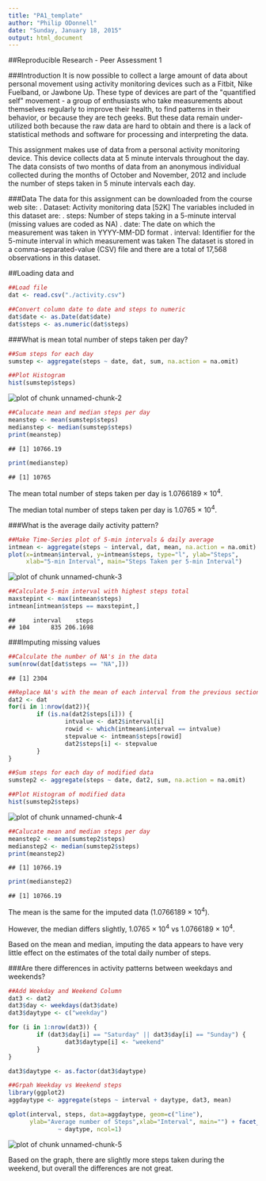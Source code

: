 ```yaml
---
title: "PA1_template"
author: "Philip ODonnell"
date: "Sunday, January 18, 2015"
output: html_document
---
```


##Reproducible Research - Peer Assessment 1

###Introduction
It is now possible to collect a large amount of data about personal movement using activity monitoring devices such as a Fitbit, Nike Fuelband, or Jawbone Up. These type of devices are part of the "quantified self" movement - a group of enthusiasts who take measurements about themselves regularly to improve their health, to find patterns in their behavior, or because they are tech geeks. But these data remain under-utilized both because the raw data are hard to obtain and there is a lack of statistical methods and software for processing and interpreting the data.

This assignment makes use of data from a personal activity monitoring device. This device collects data at 5 minute intervals throughout the day. The data consists of two months of data from an anonymous individual collected during the months of October and November, 2012 and include the number of steps taken in 5 minute intervals each day.

###Data
The data for this assignment can be downloaded from the course web site:
.        Dataset: Activity monitoring data [52K]
The variables included in this dataset are:
.	steps: Number of steps taking in a 5-minute interval (missing values are coded as NA)
.	date: The date on which the measurement was taken in YYYY-MM-DD format
.	interval: Identifier for the 5-minute interval in which measurement was taken
The dataset is stored in a comma-separated-value (CSV) file and there are a total of 17,568 observations in this dataset.

##Loading data and 

```r
##Load file
dat <- read.csv("./activity.csv")

##Convert column date to date and steps to numeric
dat$date <- as.Date(dat$date)
dat$steps <- as.numeric(dat$steps)
```

###What is mean total number of steps taken per day?

```r
##Sum steps for each day
sumstep <- aggregate(steps ~ date, dat, sum, na.action = na.omit)

##Plot Histogram
hist(sumstep$steps)
```

![plot of chunk unnamed-chunk-2](figure/unnamed-chunk-2-1.png) 

```r
##Calucate mean and median steps per day
meanstep <- mean(sumstep$steps)
medianstep <- median(sumstep$steps)
print(meanstep)
```

```
## [1] 10766.19
```

```r
print(medianstep)
```

```
## [1] 10765
```
The mean total number of steps taken per day is 1.0766189 &times; 10<sup>4</sup>.

The median total number of steps taken per day is 1.0765 &times; 10<sup>4</sup>.

###What is the average daily activity pattern?

```r
##Make Time-Series plot of 5-min intervals & daily average
intmean <- aggregate(steps ~ interval, dat, mean, na.action = na.omit)
plot(x=intmean$interval, y=intmean$steps, type="l", ylab="Steps", 
     xlab="5-min Interval", main="Steps Taken per 5-min Interval")
```

![plot of chunk unnamed-chunk-3](figure/unnamed-chunk-3-1.png) 

```r
##Calculate 5-min interval with highest steps total
maxstepint <- max(intmean$steps)
intmean[intmean$steps == maxstepint,]
```

```
##     interval    steps
## 104      835 206.1698
```

###Imputing missing values

```r
##Calculate the number of NA's in the data
sum(nrow(dat[dat$steps == "NA",]))
```

```
## [1] 2304
```

```r
##Replace NA's with the mean of each interval from the previous section
dat2 <- dat
for(i in 1:nrow(dat2)){
        if (is.na(dat2$steps[i])) {
                intvalue <- dat2$interval[i]
                rowid <- which(intmean$interval == intvalue)
                stepvalue <- intmean$steps[rowid]
                dat2$steps[i] <- stepvalue
        }
}

##Sum steps for each day of modified data
sumstep2 <- aggregate(steps ~ date, dat2, sum, na.action = na.omit)

##Plot Histogram of modified data
hist(sumstep2$steps)
```

![plot of chunk unnamed-chunk-4](figure/unnamed-chunk-4-1.png) 

```r
##Calucate mean and median steps per day
meanstep2 <- mean(sumstep2$steps)
medianstep2 <- median(sumstep2$steps)
print(meanstep2)
```

```
## [1] 10766.19
```

```r
print(medianstep2)
```

```
## [1] 10766.19
```

The mean is the same for the imputed data (1.0766189 &times; 10<sup>4</sup>).

However, the median differs slightly, 1.0765 &times; 10<sup>4</sup> vs 1.0766189 &times; 10<sup>4</sup>.

Based on the mean and median, imputing the data appears to have very little effect on the estimates of the total daily number of steps.

###Are there differences in activity patterns between weekdays and weekends?

```r
##Add Weekday and Weekend Column
dat3 <- dat2
dat3$day <- weekdays(dat3$date)
dat3$daytype <- c("weekday")

for (i in 1:nrow(dat3)) {
        if (dat3$day[i] == "Saturday" || dat3$day[i] == "Sunday") {
                dat3$daytype[i] <- "weekend"
        }
}

dat3$daytype <- as.factor(dat3$daytype)

##Grpah Weekday vs Weekend steps
library(ggplot2)
aggdaytype <- aggregate(steps ~ interval + daytype, dat3, mean)

qplot(interval, steps, data=aggdaytype, geom=c("line"), 
      ylab="Average number of Steps",xlab="Interval", main="") + facet_wrap(
              ~ daytype, ncol=1)
```

![plot of chunk unnamed-chunk-5](figure/unnamed-chunk-5-1.png) 

Based on the graph, there are slightly more steps taken during the weekend, but overall the differences are not great.
